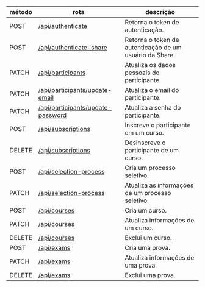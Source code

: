 | método | rota                                                                   | descrição                                               |
| ------ | ---------------------------------------------------------------------- | ------------------------------------------------------- |
| POST   | [/api/authenticate](./authenticate/authentication.md)                  | Retorna o token de autenticação.                        |
| POST   | [/api/authenticate-share](./authenticate/authenticationShare.md)       | Retorna o token de autenticação de um usuário da Share. |
| PATCH  | [/api/participants](./participants/updatePersonalData.md)              | Atualiza os dados pessoais do participante.             |
| PATCH  | [/api/participants/update-email](./participants/updateEmail.md)        | Atualiza o email do participante.                       |
| PATCH  | [/api/participants/update-password](./participants/updatePassword.md)  | Atualiza a senha do participante.                       |
| POST   | [/api/subscriptions](./subscriptions/subscribe.md)                     | Inscreve o participante em um curso.                    |
| DELETE | [/api/subscriptions](./subscriptions/unsubscribe.md)                   | Desinscreve o participante de um curso.                 |
| POST   | [/api/selection-process](./selectionProcess/createSelectionProcess.md) | Cria um processo seletivo.                              |
| PATCH  | [/api/selection-process](./selectionProcess/updateSelectionProcess.md) | Atualiza as informações de um processo seletivo.        |
| POST   | [/api/courses](./courses/createCourse.md)                              | Cria um curso.                                          |
| PATCH  | [/api/courses](./courses/updateCourse.md)                              | Atualiza informações de um curso.                       |
| DELETE | [/api/courses](./courses/deleteCourse.md)                              | Exclui um curso.                                        |
| POST   | [/api/exams](./exams/createExam.md)                                    | Cria uma prova.                                         |
| PATCH  | [/api/exams](./exams/updateExam.md)                                    | Atualiza informações de uma prova.                      |
| DELETE | [/api/exams](./exams/deleteExam.md)                                    | Exclui uma prova.                                       |

